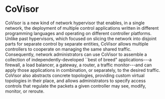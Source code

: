 CoVisor
==========


CoVisor is a new kind of network hypervisor that enables, in a single
network, the deployment of multiple control applications written in different
programming languages and operating on different controller platforms.  Unlike
past hypervisors, which focused on slicing the network into disjoint
parts for separate control by separate entities, CoVisor allows multiple
controllers to cooperate on managing the same shared traffic.
Consequently, network administrators can use CoVisor to assemble a collection of
independently-developed ``best of breed" applications---a firewall, a load
balancer, a gateway, a router, a traffic monitor---and can apply those
applications in combination, or separately, to the desired traffic.  CoVisor
also abstracts concrete topologies, providing custom virtual topologies in their
place, and allows administrators to specify access controls that regulate the
packets a given controller may see, modify, monitor, or reroute.

